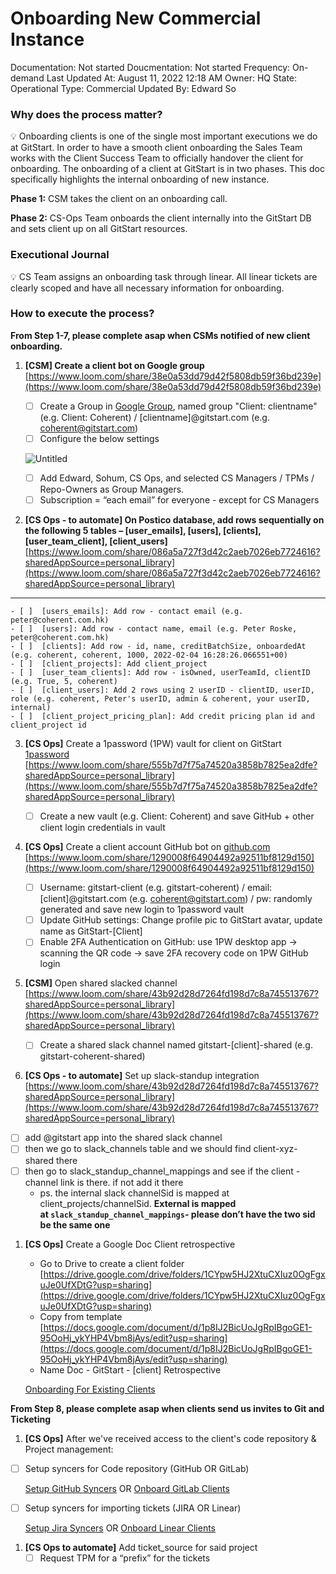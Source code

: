 # Onboarding New Commercial Instance

Documentation: Not started
Doucmentation: Not started
Frequency: On-demand
Last Updated At: August 11, 2022 12:18 AM
Owner: HQ
State: Operational
Type: Commercial
Updated By: Edward So

### Why does the process matter?

<aside>
💡 Onboarding clients is one of the single most important executions we do at GitStart. In order to have a smooth client onboarding the Sales Team works with the Client Success Team to officially handover the client for onboarding. The onboarding of a client at GitStart is in two phases. This doc specifically highlights the internal onboarding of new instance. 

**Phase 1:**
CSM takes the client on an onboarding call. 

**Phase 2:** 
CS-Ops Team onboards the client internally into the GitStart DB and sets client up on all GitStart resources.

</aside>

### Executional Journal

<aside>
💡 CS Team assigns an onboarding task through linear. All linear tickets are clearly scoped and have all necessary information for onboarding.

</aside>

### How to execute the process?

**From Step 1-7, please complete asap when CSMs notified of new client onboarding.** 

1. **[CSM] Create a client bot on Google group**
[https://www.loom.com/share/38e0a53dd79d42f5808db59f36bd239e](https://www.loom.com/share/38e0a53dd79d42f5808db59f36bd239e)
    
    
    - [ ]  Create a Group in [Google Group](https://groups.google.com/), named group "Client: clientname" (e.g. Client: Coherent) / [clientname]@gitstart.com (e.g. coherent@gitstart.com)
    - [ ]  Configure the below settings
    
    ![Untitled](Onboarding%20New%20Commercial%20Instance%2003dca4b4427d47eeaee9d9745c31bc78/Untitled.png)
    
    - [ ]  Add Edward, Sohum, CS Ops, and selected CS Managers / TPMs / Repo-Owners as Group Managers.
    - [ ]  Subscription = “each email” for everyone - except for CS Managers
    
2. **[CS Ops - to automate] On Postico database, add rows sequentially on the following 5 tables – [user_emails], [users], [clients], [user_team_client], [client_users]** 
[https://www.loom.com/share/086a5a727f3d42c2aeb7026eb7724616?sharedAppSource=personal_library](https://www.loom.com/share/086a5a727f3d42c2aeb7026eb7724616?sharedAppSource=personal_library)
****
    - [ ]  [users_emails]: Add row - contact email (e.g. peter@coherent.com.hk)
    - [ ]  [users]: Add row - contact name, email (e.g. Peter Roske, peter@coherent.com.hk)
    - [ ]  [clients]: Add row - id, name, creditBatchSize, onboardedAt (e.g. coherent, coherent, 1000, 2022-02-04 16:28:26.066551+00)
    - [ ]  [client_projects]: Add client_project
    - [ ]  [user_team_clients]: Add row - isOwned, userTeamId, clientID (e.g. True, 5, coherent)
    - [ ]  [client_users]: Add 2 rows using 2 userID - clientID, userID, role (e.g. coherent, Peter's userID, admin & coherent, your userID, internal)
    - [ ]  [client_project_pricing_plan]: Add credit pricing plan id and client_project id
    
3. **[CS Ops]** Create a 1password (1PW) vault for client on GitStart [1password](https://1password.com/) 
[https://www.loom.com/share/555b7d7f75a74520a3858b7825ea2dfe?sharedAppSource=personal_library](https://www.loom.com/share/555b7d7f75a74520a3858b7825ea2dfe?sharedAppSource=personal_library)
    
    
    - [ ]  Create a new vault (e.g. Client: Coherent) and save GitHub + other client login credentials in vault
    
4. **[CS Ops]** Create a client account GitHub bot on [github.com](https://www.github.com) 
[https://www.loom.com/share/1290008f64904492a92511bf8129d150](https://www.loom.com/share/1290008f64904492a92511bf8129d150)

    - [ ]  Username: gitstart-client (e.g. gitstart-coherent) / email: [client]@gitstart.com (e.g. coherent@gitstart.com) / pw: randomly generated and save new login to 1password vault
    - [ ]  Update GitHub settings: Change profile pic to GitStart avatar, update name as GitStart-[Client]
    - [ ]  Enable 2FA Authentication on GitHub: use 1PW desktop app → scanning the QR code → save 2FA recovery code on 1PW GitHub login
    
5. **[CSM]** Open shared slacked channel
[https://www.loom.com/share/43b92d28d7264fd198d7c8a745513767?sharedAppSource=personal_library](https://www.loom.com/share/43b92d28d7264fd198d7c8a745513767?sharedAppSource=personal_library)
    - [ ]  Create a shared slack channel named gitstart-[client]-shared (e.g. gitstart-coherent-shared)
    

6. **[CS Ops - to automate]** Set up slack-standup integration
[https://www.loom.com/share/43b92d28d7264fd198d7c8a745513767?sharedAppSource=personal_library](https://www.loom.com/share/43b92d28d7264fd198d7c8a745513767?sharedAppSource=personal_library)

- [ ]  add @gitstart app into the shared slack channel
- [ ]  then we go to slack_channels table and we should find client-xyz-shared there
- [ ]  then go to slack_standup_channel_mappings and see if the client - channel link is there. if not add it there
    - ps. the internal slack channelSid is mapped at client_projects/channelSid. **External is mapped at `slack_standup_channel_mappings`- please don’t have the two sid be the same one**

1. **[CS Ops]** Create a Google Doc Client retrospective
    - Go to Drive to create a client folder [https://drive.google.com/drive/folders/1CYpw5HJ2XtuCXIuz0OgFgxuJe0UfXDtG?usp=sharing](https://drive.google.com/drive/folders/1CYpw5HJ2XtuCXIuz0OgFgxuJe0UfXDtG?usp=sharing)
    - Copy from template [https://docs.google.com/document/d/1p8IJ2BicUoJgRpIBgoGE1-95OoHj_ykYHP4Vbm8jAys/edit?usp=sharing](https://docs.google.com/document/d/1p8IJ2BicUoJgRpIBgoGE1-95OoHj_ykYHP4Vbm8jAys/edit?usp=sharing)
    - Name Doc - GitStart - [client] Retrospective
    
    [Onboarding For Existing Clients ](Onboarding%20New%20Commercial%20Instance%2003dca4b4427d47eeaee9d9745c31bc78/Onboarding%20For%20Existing%20Clients%20862db3fa477b4c809e121497415ff689.md)
    

**From Step 8, please complete asap when clients send us invites to Git and Ticketing**

1. **[CS Ops]** After we've received access to the client's code repository & Project management:
- [ ]  Setup syncers for Code repository (GitHub OR GitLab)
    
    [Setup GitHub Syncers](https://www.notion.so/Setup-GitHub-Syncers-cc9eac783aeb448aa5f741165b7e1cf5) OR 
    [Onboard GitLab Clients](https://www.notion.so/Onboard-GitLab-Clients-3e84fff8a5ae4443bdfe0bf75e4687ea) 
    
- [ ]  Setup syncers for importing tickets (JIRA OR Linear)
    
    [Setup Jira Syncers](https://www.notion.so/Setup-Jira-Syncers-1bf45041614447828798231e7ac8b426) OR
    [Onboard Linear Clients](https://www.notion.so/Onboard-Linear-Clients-37160b8bb6d64f53b76d07b48fb56d12) 
    
1. **[CS Ops to automate]** Add ticket_source for said project 
    - [ ]  Request TPM for a “prefix” for the tickets